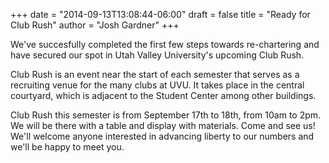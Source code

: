 +++
date = "2014-09-13T13:08:44-06:00"
draft = false
title = "Ready for Club Rush"
author = "Josh Gardner"
+++

We've succesfully completed the first few steps towards re-chartering and have
secured our spot in Utah Valley University's upcoming Club Rush.

Club Rush is an event near the start of each semester that serves as a
recruiting venue for the many clubs at UVU. It takes place in the central
courtyard, which is adjacent to the Student Center among other buildings.

Club Rush this semester is from September 17th to 18th, from 10am to 2pm. We
will be there with a table and display with materials. Come and see us! We'll
welcome anyone interested in advancing liberty to our numbers and we'll be
happy to meet you.
